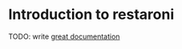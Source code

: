 # Introduction to restaroni

TODO: write [great documentation](http://jacobian.org/writing/what-to-write/)
